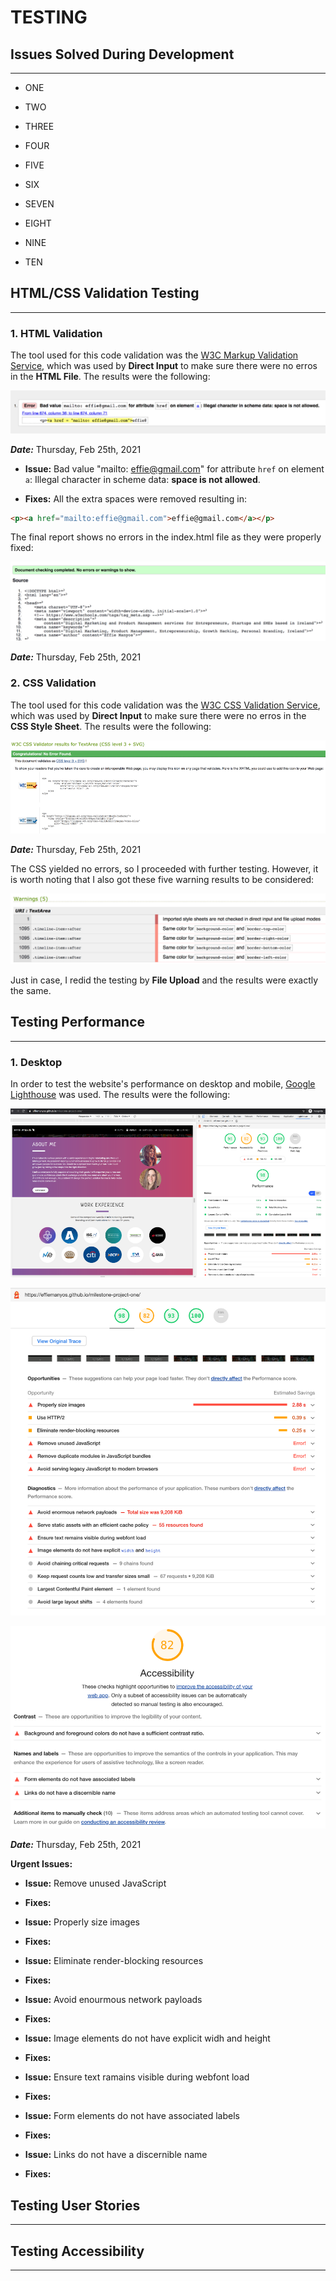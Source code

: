 # **TESTING**

## **Issues Solved During Development**
-----

- ONE

- TWO

- THREE

- FOUR

- FIVE

- SIX

- SEVEN

- EIGHT

- NINE

- TEN

## **HTML/CSS Validation Testing**
-----

### **1. HTML Validation**

The tool used for this code validation was the [W3C Markup Validation Service](https://validator.w3.org/), which was used by **Direct Input** to make sure there were no erros in the **HTML File**. The results were the following:

![w3c html validation service one error results](./assets/images/html-initial-validation.png "w3c css validation service one error results") 

***Date:*** Thursday, Feb 25th, 2021

- **Issue:** Bad value "mailto: effie@gmail.com" for attribute `href` on element `a`: Illegal character in scheme data: **space is not allowed**.

- **Fixes:** All the extra spaces were removed resulting in:

```HTML
<p><a href="mailto:effie@gmail.com">effie@gmail.com</a></p>
```

The final report shows no errors in the index.html file as they were properly fixed:

![w3c html validation service one error results](./assets/images/html-final-validation.png "w3c css validation service one error results") 

***Date:*** Thursday, Feb 25th, 2021

### **2. CSS Validation**

The tool used for this code validation was the [W3C CSS Validation Service](https://jigsaw.w3.org/css-validator/), which was used by **Direct Input** to make sure there were no erros in the **CSS Style Sheet**. The results were the following:

![w3c css validation service no error results](./assets/images/css-validation.png "w3c css validation service no error results") 

***Date:*** Thursday, Feb 25th, 2021

The CSS yielded no errors, so I proceeded with further testing. However, it is worth noting that I also got these five warning results to be considered:

![w3c css validation service warning results](./assets/images/css-warnings.png "w3c css validation service warning results") 

Just in case, I redid the testing by **File Upload** and the results were exactly the same. 

## **Testing Performance**
-----

### **1. Desktop**

In order to test the website's performance on desktop and mobile, [Google Lighthouse](https://developers.google.com/web/tools/lighthouse) was used. The results were the following:

![google lighthouse desktop results](./assets/images/lighthouse-desktop-p1.png "google lighthouse desktop results") 

![google lighthouse desktop results](./assets/images/lighthouse-desktop-p2.png "google lighthouse desktop results") 

![google lighthouse desktop accessibility results](./assets/images/lighthouse-desktop-accessibility.png "google lighthouse desktop accessibility results") 

***Date:*** Thursday, Feb 25th, 2021

**Urgent Issues:**

- **Issue:** Remove unused JavaScript

- **Fixes:**

- **Issue:** Properly size images

- **Fixes:**

- **Issue:** Eliminate render-blocking resources

- **Fixes:**

- **Issue:** Avoid enourmous network payloads

- **Fixes:**

- **Issue:** Image elements do not have explicit widh and height

- **Fixes:**

- **Issue:** Ensure text ramains visible during webfont load

- **Fixes:**

- **Issue:** Form elements do not have associated labels

- **Fixes:**

- **Issue:** Links do not have a discernible name

- **Fixes:**

## **Testing User Stories**
-----



## **Testing Accessibility**
-----